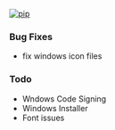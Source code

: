 [![pip](https://img.shields.io/badge/compatible%20pip%20version-0.14.0-00bbe2?logo=pypi&logoColor=f5c39e)](https://pypi.org/project/deephys/0.14.0)












### Bug Fixes
- fix windows icon files








### Todo
- Wndows Code Signing
- Windows Installer
- Font issues